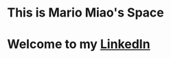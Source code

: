 # This is Mario Miao's Space
# Welcome to my [LinkedIn](https://www.linkedin.com/in/linghao-miao-20984192)
